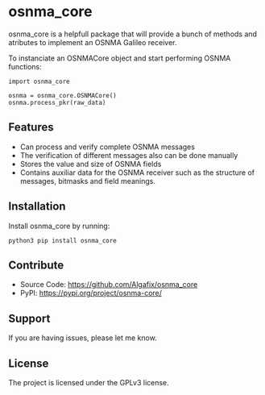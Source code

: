 

osnma_core
========

osnma_core is a helpfull package that will provide a bunch of methods and atributes to
implement an OSNMA Galileo receiver.

To instanciate an OSNMACore object and start performing OSNMA functions:

    import osnma_core
    
    osnma = osnma_core.OSNMACore()
    osnma.process_pkr(raw_data)

Features
--------

- Can process and verify complete OSNMA messages
- The verification of different messages also can be done manually
- Stores the value and size of OSNMA fields
- Contains auxiliar data for the OSNMA receiver such as the structure of messages, bitmasks and field meanings.

Installation
------------

Install osnma_core by running:

    python3 pip install osnma_core

Contribute
----------

- Source Code: https://github.com/Algafix/osnma_core
- PyPI: https://pypi.org/project/osnma-core/

Support
-------

If you are having issues, please let me know.

License
-------

The project is licensed under the GPLv3 license.

